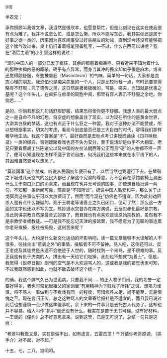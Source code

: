     诉苦 

   半农兄：

   承你照顾叫我做文章，我当然是很欣幸，也愿意帮忙，但是此刻现在这实在使我很有点为难了。我并不说怎么忙，或是怎么懒，所以不能写东西，我其实倒还是属于好事之徒一类的，历来因为喜欢闹事受过好些朋友的劝诫，直到现今还没有能够把这个脾气改过来，桌上仍旧备着纸笔预备乱写，—不过，什么东西可以讲呢？我在“酒后主语”的小引里这样的说过：

   “现时中国人的一部分已发了疯狂，其余的都患着痴呆症。只看近来不知为着什么的那种执拗凶恶的厮杀，确乎有点异常，而身当其冲的民众却似乎很是麻木，或者还觉得颇舒服，有些被虐狂（Masochism）的气味。简单的一句话，大家都是变态心理的朋友。我恐怕也是痴呆症里的一个人，只是比较地轻一点，有时还要觉得略有不舒服；凭了遗传之灵，这自然是极微极微的，可是，嗟夫，岂知就是忧患之基呢？这个年头儿，在疯狂与痴呆的同胞中间，那里有容人表示不舒服之余地。你倘若……”

   是的，你倘若想说几句话舒服舒服，结果恐将使你更不舒服。我想人类的最大弱点之一是自命不凡的幻想，将空虚的想象盖住了现实，以为现在所住的是黄金世界，大讲其白昼的梦话，这也有点近于什么狂之一种罢。我对于这种办法不能赞成，所以想根据事实，切实的考虑，看现今到底是否已是三大自由的时代，容得我们那样奢华地生活。我这个答案是“不”。最好自然是去标点考订讲授或诵读《四书味根录》一类的经典，否则嫖赌看戏也还不失为安分，至于说话却是似乎不大相宜。老兄只要看蔡胡丁张陈诸公以及中国的左拉法朗西等公正而且“硬”的人物都不哼一声了，便可以知道现在怎样不适于言论自由，何况我们这些本来就在水平线下的人，其困难自然更可以想见了。

   “莫谈国事”这个禁戒，听说从民国初年便已有了，以后当然也要遵行下去。在辇毂之下吸过几天空气的公民大都已了解这个宪谕的尊意，万不会再在茶馆躺椅上漏出什么关于南口北口的消息来，而且现在也并无可谈的国事，即使想冒险批评一两句，不知那一条新闻可靠，简直是“不知所谈”。据说中国人酷爱和平，那么关于止戈弭兵这些事似乎可以大放厥词了，然而“而今现在”仿佛也不适宜，因为此刻劝阻杀人是有点什么嫌疑的，观于王聘老等诸善士之久已闭口，便可了然：那么这一方面的文字也还以不写为宜。熊妙通水灾督办在南方演说，云反对赤化最好是宗教，准此则讲宗教自然是最合式的事了，而且我也有点喜欢谈谈原始宗教的，虽然我不是宗教学者或教徒。—可是我不能忘记天津的报馆案，我不愿意为了无聊的事连累你老哥挨揍，报社被捣毁，这何苦来呢？

   这个年头儿，大约是什么新文化运动的坏影响吧，读一篇文章能够不大误解的人不很多，往往生出“意表之外”的事情，操觚者不可不留神。骂人吧，这倒还可以。反正老虎及其徒党是永远不会绝迹于人世的，随时找到一个来骂，是不很难的事。反正我是有仇于虎类的人，拼出有一天给它们吃掉，此刻也不想就“为善士”。但是，我觉得《世界日报》副刊的空气是不大欢迎骂人的，这或者是我的错觉也未可知，不过我既然感到如此，也就不敢去破坏这个统一了。

   的确，我这个脾气久已为世诟病，只要我不同……的正人君子们闹，我的名誉一定要好得多，我也时常记起祖父的家训里“有用精神为下贱戏子所耗”之诫，想竭力谨慎，将不骂人一事做到与不看戏有同一的程度，可惜修养未足，尚不能至，实是惭愧之至。现在言归正传，总之这种骂人的文章寄给报社是不适宜的，而且我已说过此后也想谨慎一点少做这样傻事呢。余下来的一件事只是去托古人代劳了。这却也并不容易。给人叫作“扒手”倒还没有什么，我实在是苦于无书可翻，没有好材料，—王褒的《僮约》总不好意思拿来。说到这里，已是无可说了，总结一句只是这样：

   “老哥叫我做文章，实在是做不出，如有虚言，五雷击顶！千万请你老哥原谅，（拱手介）对不起，对不起。”

   十五，七，二八，岂明叩。


